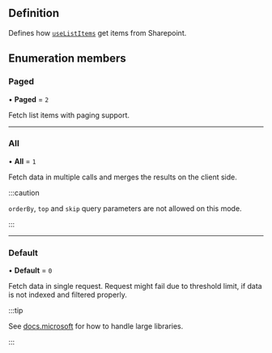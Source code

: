 ## Definition

Defines how [`useListItems`](../Sp/useListItems) get items from Sharepoint.

## Enumeration members

### Paged

• **Paged** = `2`

Fetch list items with paging support.

___

### All

• **All** = `1`

Fetch data in multiple calls and merges the results on the client side.

:::caution

`orderBy`, `top` and `skip` query parameters are not allowed on this mode.

:::

___

### Default

• **Default** = `0`

Fetch data in single request. Request might fail due to threshold limit, if data is not indexed and filtered properly.

:::tip

See [docs.microsoft](https://docs.microsoft.com/en-us/microsoft-365/community/large-lists-large-libraries-in-sharepoint) for how to handle large libraries.

:::
